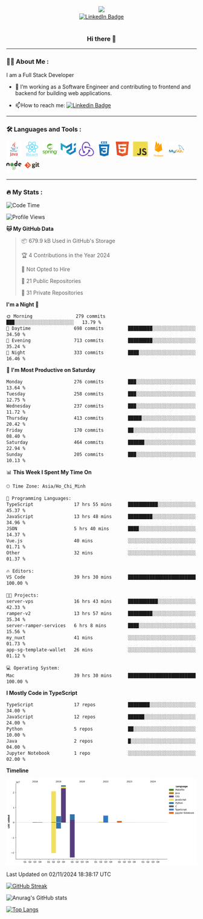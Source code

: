 <div id="header" align="center">
  <img src="https://media.giphy.com/media/bGgsc5mWoryfgKBx1u/giphy.gif" width="100"/>
  <div id="badges">
    <a href="https://www.linkedin.com/in/bao-le-5280601ab/">
      <img src="https://img.shields.io/badge/LinkedIn-blue?style=for-the-badge&logo=linkedin&logoColor=white" alt="LinkedIn Badge"/>
    </a>
  </div>
  <img src="https://komarev.com/ghpvc/?username=nighD&style=flat-square&color=blue" alt=""/>
  <h3>
    Hi there 👋
  </h3>
</div>

---

### :woman_technologist: About Me :
I am a Full Stack Developer

- :telescope: I’m working as a Software Engineer and contributing to frontend and backend for building web applications.

- :mailbox:How to reach me: [![Linkedin Badge](https://img.shields.io/badge/-kakbar-blue?style=flat&logo=Linkedin&logoColor=white)](https://www.linkedin.com/in/bao-le-5280601ab/)

---

### :hammer_and_wrench: Languages and Tools :
<div>
  <img src="https://github.com/devicons/devicon/blob/master/icons/java/java-original-wordmark.svg" title="Java" alt="Java" width="40" height="40"/>&nbsp;
  <img src="https://github.com/devicons/devicon/blob/master/icons/react/react-original-wordmark.svg" title="React" alt="React" width="40" height="40"/>&nbsp;
  <img src="https://github.com/devicons/devicon/blob/master/icons/spring/spring-original-wordmark.svg" title="Spring" alt="Spring" width="40" height="40"/>&nbsp;
  <img src="https://github.com/devicons/devicon/blob/master/icons/materialui/materialui-original.svg" title="Material UI" alt="Material UI" width="40" height="40"/>&nbsp;
  <img src="https://github.com/devicons/devicon/blob/master/icons/redux/redux-original.svg" title="Redux" alt="Redux " width="40" height="40"/>&nbsp;
  <img src="https://github.com/devicons/devicon/blob/master/icons/css3/css3-plain-wordmark.svg"  title="CSS3" alt="CSS" width="40" height="40"/>&nbsp;
  <img src="https://github.com/devicons/devicon/blob/master/icons/html5/html5-original.svg" title="HTML5" alt="HTML" width="40" height="40"/>&nbsp;
  <img src="https://github.com/devicons/devicon/blob/master/icons/javascript/javascript-original.svg" title="JavaScript" alt="JavaScript" width="40" height="40"/>&nbsp;
  <img src="https://github.com/devicons/devicon/blob/master/icons/firebase/firebase-plain-wordmark.svg" title="Firebase" alt="Firebase" width="40" height="40"/>&nbsp;
  <img src="https://github.com/devicons/devicon/blob/master/icons/mysql/mysql-original-wordmark.svg" title="MySQL"  alt="MySQL" width="40" height="40"/>&nbsp;
  <img src="https://github.com/devicons/devicon/blob/master/icons/nodejs/nodejs-original-wordmark.svg" title="NodeJS" alt="NodeJS" width="40" height="40"/>&nbsp;
  <img src="https://github.com/devicons/devicon/blob/master/icons/git/git-original-wordmark.svg" title="Git" **alt="Git" width="40" height="40"/>
</div>

---

### :fire: My Stats :

<!--START_SECTION:waka-->
![Code Time](http://img.shields.io/badge/Code%20Time-3%2C768%20hrs%2050%20mins-blue)

![Profile Views](http://img.shields.io/badge/Profile%20Views-0-blue)

**🐱 My GitHub Data** 

> 📦 679.9 kB Used in GitHub's Storage 
 > 
> 🏆 4 Contributions in the Year 2024
 > 
> 🚫 Not Opted to Hire
 > 
> 📜 21 Public Repositories 
 > 
> 🔑 31 Private Repositories 
 > 
**I'm a Night 🦉** 

```text
🌞 Morning                279 commits         ███░░░░░░░░░░░░░░░░░░░░░░   13.79 % 
🌆 Daytime                698 commits         █████████░░░░░░░░░░░░░░░░   34.50 % 
🌃 Evening                713 commits         █████████░░░░░░░░░░░░░░░░   35.24 % 
🌙 Night                  333 commits         ████░░░░░░░░░░░░░░░░░░░░░   16.46 % 
```
📅 **I'm Most Productive on Saturday** 

```text
Monday                   276 commits         ███░░░░░░░░░░░░░░░░░░░░░░   13.64 % 
Tuesday                  258 commits         ███░░░░░░░░░░░░░░░░░░░░░░   12.75 % 
Wednesday                237 commits         ███░░░░░░░░░░░░░░░░░░░░░░   11.72 % 
Thursday                 413 commits         █████░░░░░░░░░░░░░░░░░░░░   20.42 % 
Friday                   170 commits         ██░░░░░░░░░░░░░░░░░░░░░░░   08.40 % 
Saturday                 464 commits         ██████░░░░░░░░░░░░░░░░░░░   22.94 % 
Sunday                   205 commits         ███░░░░░░░░░░░░░░░░░░░░░░   10.13 % 
```


📊 **This Week I Spent My Time On** 

```text
🕑︎ Time Zone: Asia/Ho_Chi_Minh

💬 Programming Languages: 
TypeScript               17 hrs 55 mins      ███████████░░░░░░░░░░░░░░   45.37 % 
JavaScript               13 hrs 48 mins      █████████░░░░░░░░░░░░░░░░   34.96 % 
JSON                     5 hrs 40 mins       ████░░░░░░░░░░░░░░░░░░░░░   14.37 % 
Vue.js                   40 mins             ░░░░░░░░░░░░░░░░░░░░░░░░░   01.71 % 
Other                    32 mins             ░░░░░░░░░░░░░░░░░░░░░░░░░   01.37 % 

🔥 Editors: 
VS Code                  39 hrs 30 mins      █████████████████████████   100.00 % 

🐱‍💻 Projects: 
server-vps               16 hrs 43 mins      ███████████░░░░░░░░░░░░░░   42.33 % 
ramper-v2                13 hrs 57 mins      █████████░░░░░░░░░░░░░░░░   35.34 % 
server-ramper-services   6 hrs 8 mins        ████░░░░░░░░░░░░░░░░░░░░░   15.56 % 
my_nuxt                  41 mins             ░░░░░░░░░░░░░░░░░░░░░░░░░   01.73 % 
app-sg-template-wallet   26 mins             ░░░░░░░░░░░░░░░░░░░░░░░░░   01.12 % 

💻 Operating System: 
Mac                      39 hrs 30 mins      █████████████████████████   100.00 % 
```

**I Mostly Code in TypeScript** 

```text
TypeScript               17 repos            ████████░░░░░░░░░░░░░░░░░   34.00 % 
JavaScript               12 repos            ██████░░░░░░░░░░░░░░░░░░░   24.00 % 
Python                   5 repos             ██░░░░░░░░░░░░░░░░░░░░░░░   10.00 % 
Java                     2 repos             █░░░░░░░░░░░░░░░░░░░░░░░░   04.00 % 
Jupyter Notebook         1 repo              ░░░░░░░░░░░░░░░░░░░░░░░░░   02.00 % 
```



**Timeline**

![Lines of Code chart](https://raw.githubusercontent.com/nighD/nighD/main/assets/bar_graph.png)


 Last Updated on 02/11/2024 18:38:17 UTC
<!--END_SECTION:waka-->

[![GitHub Streak](http://github-readme-streak-stats.herokuapp.com?user=nighD&theme=dark&border_radius=4.7&mode=weekly)](https://git.io/streak-stats)

![Anurag's GitHub stats](https://github-readme-stats.vercel.app/api?username=nighD&show_icons=true&theme=radical)

[![Top Langs](https://github-readme-stats.vercel.app/api/top-langs/?username=nighD&layout=compact&theme=vision-friendly-dark)](https://github.com/anuraghazra/github-readme-stats)

<!--
**nighD/nighD** is a ✨ _special_ ✨ repository because its `README.md` (this file) appears on your GitHub profile.


Here are some ideas to get you started:

- 🔭 I’m currently working on ...
- 🌱 I’m currently learning ...
- 👯 I’m looking to collaborate on ...
- 🤔 I’m looking for help with ...
- 💬 Ask me about ...
- 📫 How to reach me: ...
- 😄 Pronouns: ...
- ⚡ Fun fact: ...
-->
